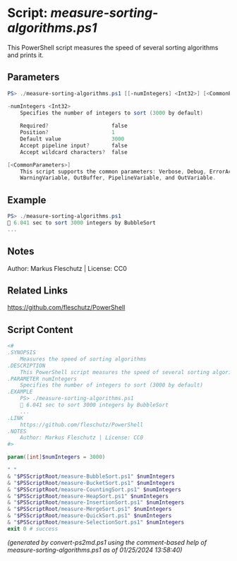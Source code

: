 Script: *measure-sorting-algorithms.ps1*
========================

This PowerShell script measures the speed of several sorting algorithms and prints it.

Parameters
----------
```powershell
PS> ./measure-sorting-algorithms.ps1 [[-numIntegers] <Int32>] [<CommonParameters>]

-numIntegers <Int32>
    Specifies the number of integers to sort (3000 by default)
    
    Required?                    false
    Position?                    1
    Default value                3000
    Accept pipeline input?       false
    Accept wildcard characters?  false

[<CommonParameters>]
    This script supports the common parameters: Verbose, Debug, ErrorAction, ErrorVariable, WarningAction, 
    WarningVariable, OutBuffer, PipelineVariable, and OutVariable.
```

Example
-------
```powershell
PS> ./measure-sorting-algorithms.ps1
🧭 6.041 sec to sort 3000 integers by BubbleSort
...

```

Notes
-----
Author: Markus Fleschutz | License: CC0

Related Links
-------------
https://github.com/fleschutz/PowerShell

Script Content
--------------
```powershell
<#
.SYNOPSIS
	Measures the speed of sorting algorithms
.DESCRIPTION
	This PowerShell script measures the speed of several sorting algorithms and prints it.
.PARAMETER numIntegers
	Specifies the number of integers to sort (3000 by default)
.EXAMPLE
	PS> ./measure-sorting-algorithms.ps1
	🧭 6.041 sec to sort 3000 integers by BubbleSort
	...
.LINK
	https://github.com/fleschutz/PowerShell
.NOTES
	Author: Markus Fleschutz | License: CC0
#>

param([int]$numIntegers = 3000)

" "
& "$PSScriptRoot/measure-BubbleSort.ps1" $numIntegers
& "$PSScriptRoot/measure-BucketSort.ps1" $numIntegers
& "$PSScriptRoot/measure-CountingSort.ps1" $numIntegers
& "$PSScriptRoot/measure-HeapSort.ps1" $numIntegers
& "$PSScriptRoot/measure-InsertionSort.ps1" $numIntegers
& "$PSScriptRoot/measure-MergeSort.ps1" $numIntegers
& "$PSScriptRoot/measure-QuickSort.ps1" $numIntegers
& "$PSScriptRoot/measure-SelectionSort.ps1" $numIntegers
exit 0 # success
```

*(generated by convert-ps2md.ps1 using the comment-based help of measure-sorting-algorithms.ps1 as of 01/25/2024 13:58:40)*
